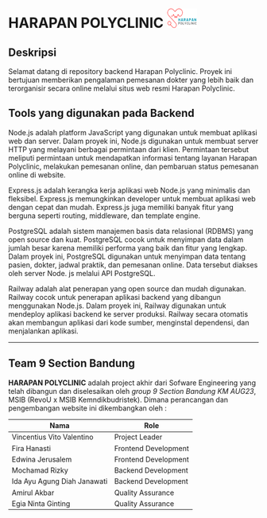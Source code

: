 # HARAPAN POLYCLINIC  ![Alt Text](https://github.com/Kampus-Merdeka-Software-Engineering/FE-2-Bandung-9/blob/main/images/logohp.png?raw=true)

## Deskripsi 
Selamat datang di repository backend Harapan Polyclinic. Proyek ini bertujuan memberikan pengalaman pemesanan dokter yang lebih baik dan terorganisir secara online melalui situs web resmi Harapan Polyclinic.

## Tools yang digunakan pada Backend

Node.js adalah platform JavaScript yang digunakan untuk membuat aplikasi web dan server. Dalam proyek ini, Node.js digunakan untuk membuat server HTTP yang melayani berbagai permintaan dari klien. Permintaan tersebut meliputi permintaan untuk mendapatkan informasi tentang layanan Harapan Polyclinic, melakukan pemesanan online, dan pembaruan status pemesanan online di website.

Express.js adalah kerangka kerja aplikasi web Node.js yang minimalis dan fleksibel. Express.js memungkinkan developer untuk membuat aplikasi web dengan cepat dan mudah. Express.js juga memiliki banyak fitur yang berguna seperti routing, middleware, dan template engine.

PostgreSQL adalah sistem manajemen basis data relasional (RDBMS) yang open source dan kuat. PostgreSQL cocok untuk menyimpan data dalam jumlah besar karena memiliki performa yang baik dan fitur yang lengkap. Dalam proyek ini, PostgreSQL digunakan untuk menyimpan data tentang pasien, dokter, jadwal praktik, dan pemesanan online. Data tersebut diakses oleh server Node. js melalui API PostgreSQL.

Railway adalah alat penerapan yang open source dan mudah digunakan. Railway cocok untuk penerapan aplikasi backend yang dibangun menggunakan Node.js. Dalam proyek ini, Railway digunakan untuk mendeploy aplikasi backend ke server produksi. Railway secara otomatis akan membangun aplikasi dari kode sumber, menginstal dependensi, dan menjalankan aplikasi.

---


## Team 9 Section Bandung
**HARAPAN POLYCLINIC** adalah project akhir dari Sofware Engineering yang telah dibangun dan diselesaikan oleh _group 9 Section Bandung KM AUG23_, MSIB (RevoU x MSIB Kemndikbudristek).
Dimana perancangan dan pengembangan website ini dikembangkan oleh :

|  Nama      | Role | 
|----------|----------|
| Vincentius Vito Valentino   | Project Leader  | 
| Fira Hanasti          | Frontend Development | 
| Edwina Jerusalem | Frontend Development  |
| Mochamad Rizky   | Backend Development |
| Ida Ayu Agung Diah Janawati  | Backend Development |
| Amirul Akbar   | Quality Assurance   |
| Egia Ninta Ginting  |  Quality Assurance |


